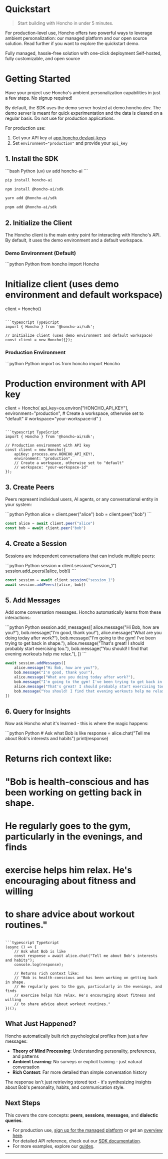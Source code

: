 # Quickstart

> Start building with Honcho in under 5 minutes.

For production-level use, Honcho offers two powerful ways to leverage ambient personalization: our managed platform and our open source solution. Read further if you want to explore the quickstart demo.

<CardGroup cols={2}>
  <Card title="Honcho Platform" icon="cloud" href="https://app.honcho.dev">
    Fully managed, hassle-free solution with one-click deployment
  </Card>

  <Card title="Honcho Open Source" icon="github" href="https://github.com/plastic-labs/honcho">
    Self-hosted, fully customizable, and open source
  </Card>
</CardGroup>

# Getting Started

Have your project use Honcho's ambient personalization capabilities in just a few steps. No signup required!

<Info>
  By default, the SDK uses the demo server hosted at demo.honcho.dev. The demo server is meant for quick experimentation and the data is cleared on a regular basis. Do not use for production applications.

  For production use:

  1. Get your API key at [app.honcho.dev/api-keys](https://app.honcho.dev/api-keys)
  2. Set `environment="production"` and provide your `api_key`
</Info>

## 1. Install the SDK

<CodeGroup>
  ```bash Python (uv)
  uv add honcho-ai
  ```

  ```bash Python (pip)
  pip install honcho-ai
  ```

  ```bash TypeScript (npm)
  npm install @honcho-ai/sdk
  ```

  ```bash TypeScript (yarn)
  yarn add @honcho-ai/sdk
  ```

  ```bash TypeScript (pnpm)
  pnpm add @honcho-ai/sdk
  ```
</CodeGroup>

## 2. Initialize the Client

The Honcho client is the main entry point for interacting with Honcho's API. By default, it uses the demo environment and a default workspace.

### Demo Environment (Default)

<CodeGroup>
  ```python Python
  from honcho import Honcho

  # Initialize client (uses demo environment and default workspace)
  client = Honcho()

  ```

  ```typescript TypeScript
  import { Honcho } from '@honcho-ai/sdk';

  // Initialize client (uses demo environment and default workspace)
  const client = new Honcho({});

  ```
</CodeGroup>

### Production Environment

<CodeGroup>
  ```python Python
  import os
  from honcho import Honcho

  # Production environment with API key
  client = Honcho(
      api_key=os.environ["HONCHO_API_KEY"],
      environment="production",
      # Create a workspace, otherwise set to "default"
      # workspace="your-workspace-id"
  )
  ```

  ```typescript TypeScript
  import { Honcho } from '@honcho-ai/sdk';

  // Production environment with API key
  const client = new Honcho({
      apiKey: process.env.HONCHO_API_KEY!,
      environment: "production",
      // Create a workspace, otherwise set to "default"
      // workspace: "your-workspace-id"
  });
  ```
</CodeGroup>

## 3. Create Peers

Peers represent individual users, AI agents, or any conversational entity in your system:

<CodeGroup>
  ```python Python
  alice = client.peer("alice")
  bob = client.peer("bob")
  ```

  ```typescript TypeScript
  const alice = await client.peer("alice")
  const bob = await client.peer("bob")
  ```
</CodeGroup>

## 4. Create a Session

Sessions are independent conversations that can include multiple peers:

<CodeGroup>
  ```python Python
  session = client.session("session_1")
  session.add_peers([alice, bob])
  ```

  ```typescript TypeScript
  const session = await client.session("session_1")
  await session.addPeers([alice, bob])
  ```
</CodeGroup>

## 5. Add Messages

Add some conversation messages. Honcho automatically learns from these interactions:

<CodeGroup>
  ```python Python
  session.add_messages([
      alice.message("Hi Bob, how are you?"),
      bob.message("I'm good, thank you!"),
      alice.message("What are you doing today after work?"),
      bob.message("I'm going to the gym! I've been trying to get back in shape."),
      alice.message("That's great! I should probably start exercising too."),
      bob.message("You should! I find that evening workouts help me relax."),
  ])
  ```

  ```typescript TypeScript
  await session.addMessages([
      alice.message("Hi Bob, how are you?"),
      bob.message("I'm good, thank you!"),
      alice.message("What are you doing today after work?"),
      bob.message("I'm going to the gym! I've been trying to get back in shape."),
      alice.message("That's great! I should probably start exercising too."),
      bob.message("You should! I find that evening workouts help me relax."),
  ])
  ```
</CodeGroup>

## 6. Query for Insights

Now ask Honcho what it's learned - this is where the magic happens:

<CodeGroup>
  ```python Python
  # Ask what Bob is like
  response = alice.chat("Tell me about Bob's interests and habits")
  print(response)

  # Returns rich context like:
  # "Bob is health-conscious and has been working on getting back in shape.
  # He regularly goes to the gym, particularly in the evenings, and finds
  # exercise helps him relax. He's encouraging about fitness and willing
  # to share advice about workout routines."
  ```

  ```typescript TypeScript
  (async () => {
      // Ask what Bob is like
      const response = await alice.chat("Tell me about Bob's interests and habits");
      console.log(response);

      // Returns rich context like:
      // "Bob is health-conscious and has been working on getting back in shape.
      // He regularly goes to the gym, particularly in the evenings, and finds
      // exercise helps him relax. He's encouraging about fitness and willing
      // to share advice about workout routines."
  })();
  ```
</CodeGroup>

## What Just Happened?

Honcho automatically built rich psychological profiles from just a few messages:

* **Theory of Mind Processing**: Understanding personality, preferences, and patterns
* **Ambient Learning**: No surveys or explicit training - just natural conversation
* **Rich Context**: Far more detailed than simple conversation history

The response isn't just retrieving stored text - it's synthesizing insights about Bob's personality, habits, and communication style.

## Next Steps

This covers the core concepts: **peers**, **sessions**, **messages**, and **dialectic queries**.

* For production use, [sign up for the managed platform](https://app.honcho.dev) or get an [overview here](/v2/documentation/platform/overview).
* For detailed API reference, check out our [SDK documentation](/v2/documentation/platform/sdk).
* For more examples, explore our [guides](/v2/guides).

***
